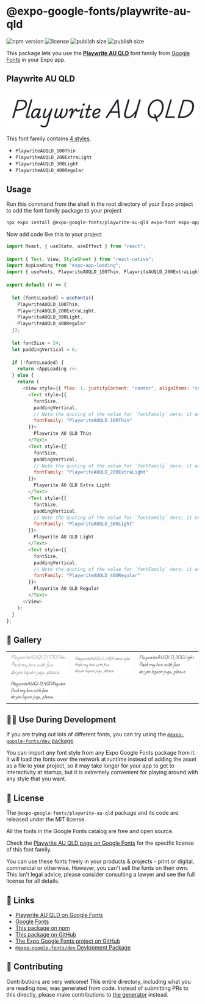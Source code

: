 # @expo-google-fonts/playwrite-au-qld

![npm version](https://flat.badgen.net/npm/v/@expo-google-fonts/playwrite-au-qld)
![license](https://flat.badgen.net/github/license/expo/google-fonts)
![publish size](https://flat.badgen.net/packagephobia/install/@expo-google-fonts/playwrite-au-qld)
![publish size](https://flat.badgen.net/packagephobia/publish/@expo-google-fonts/playwrite-au-qld)

This package lets you use the [**Playwrite AU QLD**](https://fonts.google.com/specimen/Playwrite+AU+QLD) font family from [Google Fonts](https://fonts.google.com/) in your Expo app.

## Playwrite AU QLD

![Playwrite AU QLD](./font-family.png)

This font family contains [4 styles](#-gallery).

- `PlaywriteAUQLD_100Thin`
- `PlaywriteAUQLD_200ExtraLight`
- `PlaywriteAUQLD_300Light`
- `PlaywriteAUQLD_400Regular`

## Usage

Run this command from the shell in the root directory of your Expo project to add the font family package to your project

```sh
npx expo install @expo-google-fonts/playwrite-au-qld expo-font expo-app-loading
```

Now add code like this to your project

```js
import React, { useState, useEffect } from "react";

import { Text, View, StyleSheet } from "react-native";
import AppLoading from "expo-app-loading";
import { useFonts, PlaywriteAUQLD_100Thin, PlaywriteAUQLD_200ExtraLight, PlaywriteAUQLD_300Light, PlaywriteAUQLD_400Regular } from '@expo-google-fonts/playwrite-au-qld';

export default () => {

  let [fontsLoaded] = useFonts({
    PlaywriteAUQLD_100Thin, 
    PlaywriteAUQLD_200ExtraLight, 
    PlaywriteAUQLD_300Light, 
    PlaywriteAUQLD_400Regular
  });

  let fontSize = 24;
  let paddingVertical = 6;

  if (!fontsLoaded) {
    return <AppLoading />;
  } else {
    return (
      <View style={{ flex: 1, justifyContent: "center", alignItems: "center" }}>
        <Text style={{
          fontSize,
          paddingVertical,
          // Note the quoting of the value for `fontFamily` here; it expects a string!
          fontFamily: "PlaywriteAUQLD_100Thin"
        }}>
          Playwrite AU QLD Thin
        </Text>
        <Text style={{
          fontSize,
          paddingVertical,
          // Note the quoting of the value for `fontFamily` here; it expects a string!
          fontFamily: "PlaywriteAUQLD_200ExtraLight"
        }}>
          Playwrite AU QLD Extra Light
        </Text>
        <Text style={{
          fontSize,
          paddingVertical,
          // Note the quoting of the value for `fontFamily` here; it expects a string!
          fontFamily: "PlaywriteAUQLD_300Light"
        }}>
          Playwrite AU QLD Light
        </Text>
        <Text style={{
          fontSize,
          paddingVertical,
          // Note the quoting of the value for `fontFamily` here; it expects a string!
          fontFamily: "PlaywriteAUQLD_400Regular"
        }}>
          Playwrite AU QLD Regular
        </Text>
      </View>
    );
  }
};
```

## 🔡 Gallery


||||
|-|-|-|
|![PlaywriteAUQLD_100Thin](./PlaywriteAUQLD_100Thin.ttf.png)|![PlaywriteAUQLD_200ExtraLight](./PlaywriteAUQLD_200ExtraLight.ttf.png)|![PlaywriteAUQLD_300Light](./PlaywriteAUQLD_300Light.ttf.png)||
|![PlaywriteAUQLD_400Regular](./PlaywriteAUQLD_400Regular.ttf.png)||||


## 👩‍💻 Use During Development

If you are trying out lots of different fonts, you can try using the [`@expo-google-fonts/dev` package](https://github.com/expo/google-fonts/tree/master/font-packages/dev#readme).

You can import _any_ font style from any Expo Google Fonts package from it. It will load the fonts over the network at runtime instead of adding the asset as a file to your project, so it may take longer for your app to get to interactivity at startup, but it is extremely convenient for playing around with any style that you want.


## 📖 License

The `@expo-google-fonts/playwrite-au-qld` package and its code are released under the MIT license.

All the fonts in the Google Fonts catalog are free and open source.

Check the [Playwrite AU QLD page on Google Fonts](https://fonts.google.com/specimen/Playwrite+AU+QLD) for the specific license of this font family.

You can use these fonts freely in your products & projects - print or digital, commercial or otherwise. However, you can't sell the fonts on their own. This isn't legal advice, please consider consulting a lawyer and see the full license for all details.

## 🔗 Links

- [Playwrite AU QLD on Google Fonts](https://fonts.google.com/specimen/Playwrite+AU+QLD)
- [Google Fonts](https://fonts.google.com/)
- [This package on npm](https://www.npmjs.com/package/@expo-google-fonts/playwrite-au-qld)
- [This package on GitHub](https://github.com/expo/google-fonts/tree/master/font-packages/playwrite-au-qld)
- [The Expo Google Fonts project on GitHub](https://github.com/expo/google-fonts)
- [`@expo-google-fonts/dev` Devlopment Package](https://github.com/expo/google-fonts/tree/master/font-packages/dev)

## 🤝 Contributing

Contributions are very welcome! This entire directory, including what you are reading now, was generated from code. Instead of submitting PRs to this directly, please make contributions to [the generator](https://github.com/expo/google-fonts/tree/master/packages/generator) instead.
